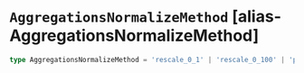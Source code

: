 # `AggregationsNormalizeMethod` [alias-AggregationsNormalizeMethod]
```typescript
type AggregationsNormalizeMethod = 'rescale_0_1' | 'rescale_0_100' | 'percent_of_sum' | 'mean' | 'z-score' | 'softmax';
```
